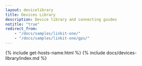 ```yaml
---
layout: devicelibrary
title: Devices Library
description: Device library and connecting guides
notitle: "true"
redirect_from:
    - "/docs/samples/linkit-one/"
    - "/docs/samples/linkit-one/gps/"
---
```


{% include get-hosts-name.html %}
{% include docs/devices-library/index.md %}
